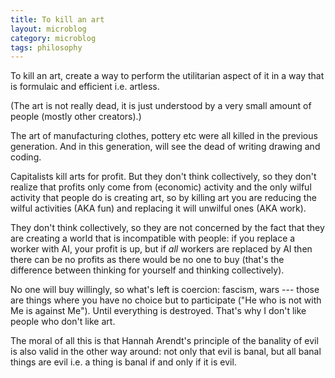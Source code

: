 ```yaml
---
title: To kill an art
layout: microblog
category: microblog
tags: philosophy 
---
```


To kill an art, create a way to perform the utilitarian aspect of it in a way that is formulaic and efficient i.e. artless.

(The art is not really dead, it is just understood by a very small amount of people (mostly other creators).)

The art of manufacturing clothes, pottery etc were all killed in the previous generation. And in this generation, will see the dead of writing drawing and coding.

Capitalists kill arts for profit. But they don't think collectively, so they don't realize that profits only come from (economic) activity and the only wilful activity that people do is creating art, so by killing art you are reducing the wilful activities (AKA fun) and replacing it will unwilful ones (AKA work).

They don't think collectively, so they are not concerned by the fact that they are creating a world that is incompatible with people: if you replace a worker with AI, your profit is up, but if *all* workers are replaced by AI then there can be no profits as there would be no one to buy (that's the difference between thinking for yourself and thinking collectively). 

No one will buy willingly, so what's left is coercion: fascism, wars --- those are things where you have no choice but to participate ("He who is not with Me is against Me"). Until everything is destroyed. That's why I don't like people who don't like art. 

The moral of all this is that  Hannah Arendt's principle of the banality of evil is also valid in the other way around: not only that evil is banal, but all banal things are evil i.e. a thing is banal if and only if it is evil.

